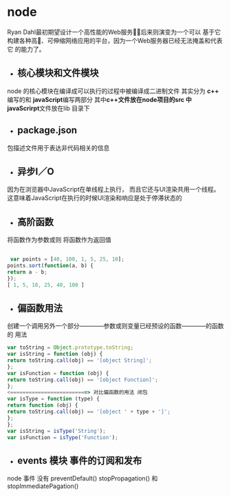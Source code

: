 # node

Ryan Dahl最初期望设计一个高性能的Web服务􀙧，后来则演变为一个可以
基于它构建各种高􁤳、可伸缩网络应用的平台，因为一个Web服务器已经无法掩盖和代表它
的能力了。



+ ## 核心模块和文件模块
node  的核心模块在编译成可以执行的过程中被编译成二进制文件
其实分为  **c++** 编写的和 **javaScript**编写两部分 其中**c++**文件放在node项目的src 中**javaScrirpt**文件放在lib 目录下


+ ## package.json 

包描述文件用于表达非代码相关的信息
 
 
+ ## 异步I／O
 
 
 因为在浏览器中JavaScript在单线程上执行，
而且它还与UI渲染共用一个线程。这意味着JavaScript在执行的时候UI渲染和响应是处于停滞状态的


 + ## 高阶函数 

将函数作为参数或则 将函数作为返回值
 
``` js 
 
 var points = [40, 100, 1, 5, 25, 10];
points.sort(function(a, b) {
return a - b;
});
[ 1, 5, 10, 25, 40, 100 ]

 ```
 + ## 偏函数用法
 创建一个调用另外一个部分————参数或则变量已经预设的函数————的函数的
用法
```js 
var toString = Object.prototype.toString;
var isString = function (obj) {
return toString.call(obj) == '[object String]';
};
var isFunction = function (obj) {
return toString.call(obj) == '[object Function]';
};
<=========================> 对比偏函数的用法 闭包
var isType = function (type) {
return function (obj) {
return toString.call(obj) == '[object ' + type + ']';
};
};
var isString = isType('String');
var isFunction = isType('Function');


```
+ ## events 模块  事件的订阅和发布

node 事件 没有 preventDefault() stopPropagation() 和stopImmediatePagation() 





